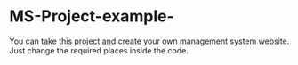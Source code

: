 # MS-Project-example-
You can take this project and create your own management system website. Just change the required places inside the code.
